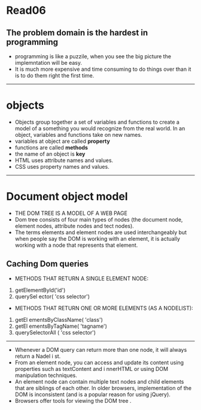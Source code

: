 # Read06 
## The problem domain is the hardest in programming
- programming is like a puzzile, when you see the big picture the implemntation will be easy.
- It is much more expensive and time consuming to do things over than it is to do them right the first time.

*** 

# objects
- Objects group together a set of variables and functions to create a model
of a something you would recognize from the real world. In an object,
variables and functions take on new names.
- variables at object are called **property**
- functions are called **methods**
- the name of an object is **key**
- HTML uses attribute names and values.
- CSS uses property names and values. 
***
# Document object model
- THE DOM TREE IS A MODEL OF A WEB PAGE 
- Dom tree consists of four main types of nodes (the document node, element nodes, attribute nodes and tect nodes). 
- The terms elements and element nodes are used interchangeably
but when people say the DOM is working with an element,
it is actually working with a node that represents that element. 
## Caching Dom queries
- METHODS THAT RETURN A SINGLE ELEMENT NODE: 
1. getElementByld('id')
1. querySel ector( 'css selector')
- METHODS THAT RETURN ONE OR MORE ELEMENTS (AS A NODELIST):
1. getEl ementsByClassName( 'class')
1. getEl ementsByTagName( 'tagname')
1. querySelectorAll ( 'css selector')
***
- Whenever a DOM query can return more than one
node, it will always return a Nadel i st.
- From an element node, you can access and update its
content using properties such as textContent and
i nnerHTML or using DOM manipulation techniques.
- An element node can contain multiple text nodes and
child elements that are siblings of each other.
In older browsers, implementation of the DOM is
inconsistent (and is a popular reason for using jQuery).
- Browsers offer tools for viewing the DOM tree . 
